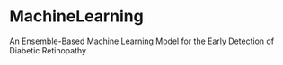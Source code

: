 # MachineLearning
An Ensemble-Based Machine Learning Model for the Early Detection of Diabetic Retinopathy
